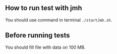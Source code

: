 ## How to run test with jmh
You should use command in terminal ``./startJmh.sh``.
## Before running tests
You should fill file with data on 100 MB.
